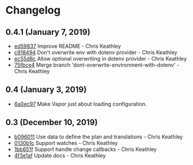# Changelog

## 0.4.1 (January 7, 2019)

* [ed59837](https://github.com/keathley/vapor/commit/ed59837f19ba7117b7b325722dc09d0ed919074e) Improve README - Chris Keathley
* [c918494](https://github.com/keathley/vapor/commit/c91849491d72bf41f4bb62b23460d0b27c28f9c6) Don't overwrite env with dotenv provider - Chris Keathley
* [ec55d8c](https://github.com/keathley/vapor/commit/ec55d8c9610e2eafa55277d2f330828cdeba45ca) Allow optional overwriting in dotenv provider - Chris Keathley
* [75fbce4](https://github.com/keathley/vapor/commit/75fbce4cc53eccae6027dfd5e9e2a5570b6108c2) Merge branch 'dont-overwrite-environment-with-dotenv' - Chris Keathley

## 0.4 (January 3, 2019)

* [6a0ec97](https://github.com/keathley/vapor/commit/6a0ec9796b75859b93def7fae65efa753633f2b6) Make Vapor just about loading configuration.

## 0.3 (December 10, 2019)

* [b096011](https://github.com/keathley/vapor/commit/b0960111232754c4c2b4441522e68c0e7791a64e) Use data to define the plan and translations - Chris Keathley
* [0130b1c](https://github.com/keathley/vapor/commit/0130b1c963dddae8454ba5727b0942106bf7a211) Support watches - Chris Keathley
* [1bb651f](https://github.com/keathley/vapor/commit/1bb651f8528bed3650bce78bb7671012a24ddba0) Support handle change callbacks - Chris Keathley
* [4f3e1af](https://github.com/keathley/vapor/commit/4f3e1afb087b2996d1b77931e62f4ca0f3e545b0) Update docs - Chris Keathley
